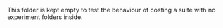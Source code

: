 This folder is kept empty to test the behaviour of costing a suite with no experiment folders inside.